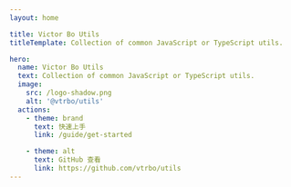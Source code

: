 ```yaml
---
layout: home

title: Victor Bo Utils
titleTemplate: Collection of common JavaScript or TypeScript utils.

hero:
  name: Victor Bo Utils
  text: Collection of common JavaScript or TypeScript utils.
  image:
    src: /logo-shadow.png
    alt: '@vtrbo/utils'
  actions:
    - theme: brand
      text: 快速上手
      link: /guide/get-started

    - theme: alt
      text: GitHub 查看
      link: https://github.com/vtrbo/utils 
---
```

